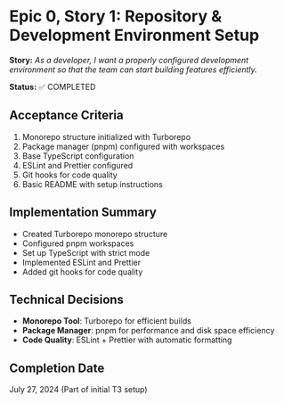 # Epic 0, Story 1: Repository & Development Environment Setup

**Story:** *As a developer, I want a properly configured development environment so that the team can start building features efficiently.*

**Status:** ✅ COMPLETED

## Acceptance Criteria
1. Monorepo structure initialized with Turborepo
2. Package manager (pnpm) configured with workspaces
3. Base TypeScript configuration
4. ESLint and Prettier configured
5. Git hooks for code quality
6. Basic README with setup instructions

## Implementation Summary
- Created Turborepo monorepo structure
- Configured pnpm workspaces
- Set up TypeScript with strict mode
- Implemented ESLint and Prettier
- Added git hooks for code quality

## Technical Decisions
- **Monorepo Tool**: Turborepo for efficient builds
- **Package Manager**: pnpm for performance and disk space efficiency
- **Code Quality**: ESLint + Prettier with automatic formatting

## Completion Date
July 27, 2024 (Part of initial T3 setup)
